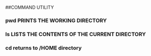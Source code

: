 ##COMMAND UTILITY

### pwd PRINTS THE WORKING DIRECTORY
### ls  LISTS THE CONTENTS OF THE CURRENT DIRECTORY
### cd returns to /HOME directory